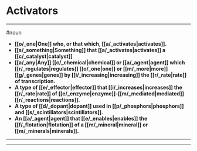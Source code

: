 # Activators
---
#noun
- **[[o/_one|One]] who, or that which, [[a/_activates|activates]].**
- **[[s/_something|Something]] that [[a/_activates|activates]] a [[c/_catalyst|catalyst]]**
- **[[a/_any|Any]] [[c/_chemical|chemical]] or [[a/_agent|agent]] which [[r/_regulates|regulates]] [[o/_one|one]] or [[m/_more|more]] [[g/_genes|genes]] by [[i/_increasing|increasing]] the [[r/_rate|rate]] of transcription.**
- **A type of [[e/_effector|effector]] that [[i/_increases|increases]] the [[r/_rate|rate]] of [[e/_enzyme|enzyme]]-[[m/_mediated|mediated]] [[r/_reactions|reactions]].**
- **A type of [[d/_dopant|dopant]] used in [[p/_phosphors|phosphors]] and [[s/_scintillators|scintillators]].**
- **An [[a/_agent|agent]] that [[e/_enables|enables]] the [[f/_flotation|flotation]] of a [[m/_mineral|mineral]] or [[m/_minerals|minerals]].**
---
---
